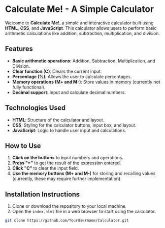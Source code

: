 # Calculate Me! - A Simple Calculator

Welcome to **Calculate Me!**, a simple and interactive calculator built using **HTML**, **CSS**, and **JavaScript**. This calculator allows users to perform basic arithmetic calculations like addition, subtraction, multiplication, and division.

## Features

- **Basic arithmetic operations**: Addition, Subtraction, Multiplication, and Division.
- **Clear function (C)**: Clears the current input.
- **Percentage (%)**: Allows the user to calculate percentages.
- **Memory operations (M+ and M-)**: Store values in memory (currently not fully functional).
- **Decimal support**: Input and calculate decimal numbers.

## Technologies Used

- **HTML**: Structure of the calculator and layout.
- **CSS**: Styling for the calculator buttons, input box, and layout.
- **JavaScript**: Logic to handle user input and calculations.

## How to Use

1. **Click on the buttons** to input numbers and operations.
2. **Press "="** to get the result of the expression entered.
3. **Click "C"** to clear the input field.
4. **Use the memory buttons (M+ and M-)** for storing and recalling values (currently, these may require further implementation).

## Installation Instructions

1. Clone or download the repository to your local machine.
2. Open the `index.html` file in a web browser to start using the calculator.

```bash
git clone https://github.com/YourUsername/Calculator.git
